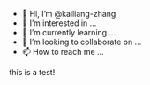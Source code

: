 - 👋 Hi, I’m @kailiang-zhang
- 👀 I’m interested in ...
- 🌱 I’m currently learning ...
- 💞️ I’m looking to collaborate on ...
- 📫 How to reach me ...

<!---
kailiang-zhang/kailiang-zhang is a ✨ special ✨ repository because its `README.md` (this file) appears on your GitHub profile.
You can click the Preview link to take a look at your changes.
--->


this is a test!
